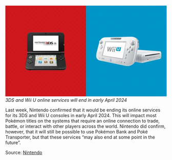 

[![3DS and Wii U online services will end in early April 2024](/web/images/3ds-and-wii-u-online-services-will-end-in-early-april-2024.jpeg)](/web/images/3ds-and-wii-u-online-services-will-end-in-early-april-2024.jpeg)*3DS and Wii U online services will end in early April 2024*



Last week, Nintendo confirmed that it would be ending its online services for its 3DS and Wii U consoles in early April 2024. This will impact most Pokémon titles on the systems that require an online connection to trade, battle, or interact with other players across the world. Nintendo did confirm, however, that it will still be possible to use Pokémon Bank and Poké Transporter, but that these services “may also end at some point in the future”.

Source: [Nintendo](https://en-americas-support.nintendo.com/app/answers/detail/a_id/63227/)